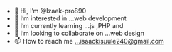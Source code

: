 - 👋 Hi, I’m @Izaek-pro890
- 👀 I’m interested in ...web development
- 🌱 I’m currently learning ...js ,PHP and 
- 💞️ I’m looking to collaborate on ...web design
- 📫 How to reach me ...isaackisuule240@gmail.com

<!---
Izaek-pro890/Izaek-pro890 is a ✨ special ✨ repository because its `README.md` (this file) appears on your GitHub profile.
You can click the Preview link to take a look at your changes.
--->
